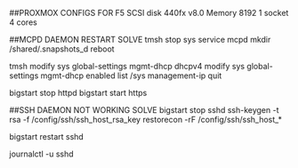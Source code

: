 
##PROXMOX CONFIGS FOR F5 
SCSI disk 
440fx v8.0
Memory 8192
1 socket 4 cores



##MCPD DAEMON RESTART SOLVE 
tmsh stop sys service mcpd
mkdir /shared/.snapshots_d
reboot

tmsh
 modify sys global-settings mgmt-dhcp dhcpv4
 modify sys global-settings mgmt-dhcp enabled
 list /sys management-ip
 quit
 
bigstart stop httpd
bigstart start https


##SSH DAEMON NOT WORKING SOLVE
bigstart stop sshd
ssh-keygen -t rsa -f /config/ssh/ssh_host_rsa_key
restorecon -rF /config/ssh/ssh_host_*
 
bigstart restart sshd
 
journalctl -u sshd


